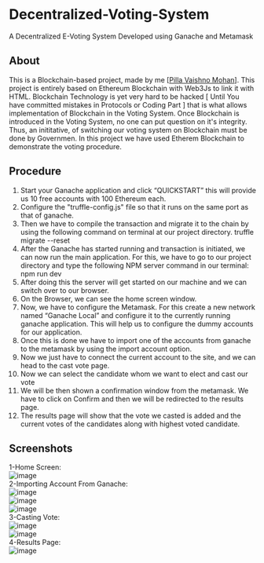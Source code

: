 # Decentralized-Voting-System
A Decentralized E-Voting System Developed using Ganache and Metamask 
## About
This is a Blockchain-based project, made by me [[Pilla Vaishno Mohan](https://www.linkedin.com/in/pilla-vaishno-mohan-b61a29212)]. This project is entirely based on Ethereum Blockchain with Web3Js to link it with HTML. Blockchain Technology is yet very hard to be hacked [ Until You have committed mistakes in Protocols or Coding Part ] that is what allows implementation of Blockchain in the Voting System. Once Blockchain is introduced in the Voting System, no one can put question on it's integrity. Thus, an inititative, of switching our voting system on Blockchain must be done by Governmen.
In this project we have used Etherem Blockchain to demonstrate the voting procedure.
## Procedure
1.	Start your Ganache application and click “QUICKSTART” this will provide us 10 free accounts with 100 Ethereum each.
2.	Configure the "truffle-config.js" file so that it runs on the same port as that of ganache.
3.	Then we have to compile the transaction and migrate it to the chain by using the following command on terminal at our project directory.
truffle migrate --reset
4.	After the Ganache has started running and transaction is initiated, we can now run the main application. For this, we have to go to our project directory and type the following NPM server command in our terminal:
	npm run dev 
5.	After doing this the server will get started on our machine and we can switch over to our browser.
6.	On the Browser, we can see the home screen window.
7.	Now, we have to configure the Metamask. For this create a new network named “Ganache Local” and configure it to the currently running ganache application. This will help us to configure the dummy accounts for our application.
8.	Once this is done we have to import one of the accounts from ganache to the metamask by using the import account option.
9.	Now we just have to connect the current account to the site, and we can head to the cast vote page.
10.	Now we can select the candidate whom we want to elect and cast our vote
11.	We will be then shown a confirmation window from the metamask. We have to click on Confirm and then we will be redirected to the results page.
12.	The results page will show that the vote we casted is added and the current votes of the candidates along with highest voted candidate. 
## Screenshots
1-Home Screen:
<br>![image](https://user-images.githubusercontent.com/86741118/124347965-dd8e4300-dc04-11eb-93c9-d043c2d428be.png)
<br>2-Importing Account From Ganache:
<br>![image](https://user-images.githubusercontent.com/86741118/124348044-660ce380-dc05-11eb-829f-618a1cf92e60.png)
<br>![image](https://user-images.githubusercontent.com/86741118/124347996-19290d00-dc05-11eb-861d-808297893a54.png)
<br>![image](https://user-images.githubusercontent.com/86741118/124348036-5ab9b800-dc05-11eb-8618-43f302c127b1.png)
<br>3-Casting Vote:
<br>![image](https://user-images.githubusercontent.com/86741118/124348010-352cae80-dc05-11eb-987e-8d0d4ce9b19b.png)
<br>![image](https://user-images.githubusercontent.com/86741118/124348102-a9675200-dc05-11eb-8b3e-8d99cd7bf84e.png)
<br>4-Results Page:
<br>![image](https://user-images.githubusercontent.com/86741118/124348028-4bd30580-dc05-11eb-9c34-303b253f8f39.png)
